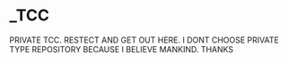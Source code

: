_TCC
====

PRIVATE TCC. RESTECT AND GET OUT HERE. I DONT CHOOSE PRIVATE TYPE REPOSITORY BECAUSE I BELIEVE MANKIND. THANKS 
